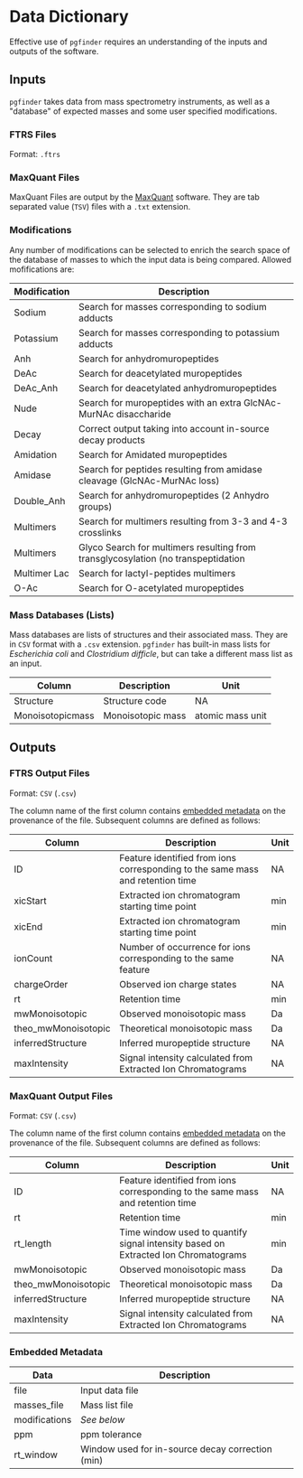 # Data Dictionary

Effective use of `pgfinder` requires an understanding of the inputs and outputs of the software.

## Inputs

`pgfinder` takes data from mass spectrometry instruments, as well as a "database" of expected 
masses and some user specified modifications.

### FTRS Files

Format: `.ftrs`

### MaxQuant Files

MaxQuant Files are output by the [MaxQuant](https://www.maxquant.org/) software. They are
tab separated value (`TSV`) files with a `.txt` extension.

### Modifications

Any number of modifications can be selected to enrich the search space of the database of masses
to which the input data is being compared. Allowed mofifications are:

| Modification | Description |
|---|---|
| Sodium	| Search for masses corresponding to sodium adducts |
| Potassium	| Search for masses corresponding to potassium adducts |
| Anh	| Search for anhydromuropeptides |
| DeAc	| Search for deacetylated muropeptides |
| DeAc_Anh	| Search for deacetylated anhydromuropeptides |
| Nude	| Search for muropeptides with an extra GlcNAc-MurNAc disaccharide |
| Decay	| Correct output taking into account in-source decay products |
| Amidation | Search for Amidated muropeptides |
| Amidase	| Search for peptides resulting from amidase cleavage (GlcNAc-MurNAc loss) |
| Double_Anh	| Search for anhydromuropeptides (2 Anhydro groups) |
| Multimers	| Search for multimers resulting from 3-3 and 4-3 crosslinks |
| Multimers | Glyco	Search for multimers resulting from transglycosylation (no transpeptidation |
| Multimer Lac	| Search for lactyl-peptides multimers |
| O-Ac	| Search for O-acetylated muropeptides |

### Mass Databases (Lists)

Mass databases are lists of structures and their associated mass. They are in `CSV` format
with a `.csv` extension. `pgfinder` has built-in mass lists for *Escherichia coli* and 
*Clostridium difficle*, but can take a different mass list as an input.

| Column           | Description       | Unit             |
|------------------|-------------------|------------------|
| Structure        | Structure code    | NA               |
| Monoisotopicmass | Monoisotopic mass | atomic mass unit |

## Outputs

### FTRS Output Files

Format: `CSV` (`.csv`)

The column name of the first column contains [embedded metadata](#embedded-metadata) on the provenance of the file. Subsequent columns are defined as follows:

| Column              | Description                                                                    | Unit |
|---------------------|--------------------------------------------------------------------------------|------|
| ID                  | Feature identified from ions corresponding to the same mass and retention time | NA   |
| xicStart            | Extracted ion chromatogram starting time point                                 | min  |
| xicEnd              | Extracted ion chromatogram starting time point                                 | min  |
| ionCount            | Number of occurrence for ions corresponding to the same feature                | NA   |
| chargeOrder         | Observed ion charge states                                                     | NA   |
| rt                  | Retention time                                                                 | min  |
| mwMonoisotopic      | Observed monoisotopic mass                                                     | Da   |
| theo_mwMonoisotopic | Theoretical monoisotopic mass                                                  | Da   |
| inferredStructure   | Inferred muropeptide structure                                                 | NA   |
| maxIntensity        | Signal intensity calculated from Extracted Ion Chromatograms                   | NA   |

### MaxQuant Output Files

Format: `CSV` (`.csv`)

The column name of the first column contains [embedded metadata](#embedded-metadata) on the provenance of the file. Subsequent columns are defined as follows:

| Column | Description | Unit |
|---|---|---|
| ID | Feature identified from ions corresponding to the same mass and retention time | NA |
| rt | Retention time | min |
| rt_length | Time window used to quantify signal intensity based on Extracted Ion Chromatograms | min |
| mwMonoisotopic | Observed monoisotopic mass | Da |
| theo_mwMonoisotopic | Theoretical monoisotopic mass | Da |
| inferredStructure | Inferred muropeptide structure | NA |
| maxIntensity | Signal intensity calculated from Extracted Ion Chromatograms  | NA |

### Embedded Metadata

| Data | Description |
|---|---|
| file | Input data file |
| masses_file | Mass list file |
| modifications | *See below* |
| ppm | ppm tolerance |
| rt_window | Window used for in-source decay correction (min) |
